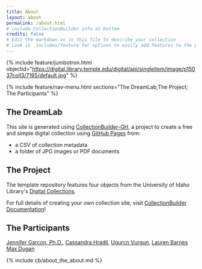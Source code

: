 ```yaml
---
title: About
layout: about
permalink: /about.html
# include CollectionBuilder info at bottom
credits: false
# Edit the markdown on in this file to describe your collection
# Look in _includes/feature for options to easily add features to the page
---
```


{% include feature/jumbotron.html objectid="https://digital.library.temple.edu/digital/api/singleitem/image/p15037coll3/7195/default.jpg" %}

{% include feature/nav-menu.html sections="The DreamLab;The Project; The Participants" %}

## The DreamLab

This site is generated using [CollectionBuilder-GH](https://collectionbuilding.github.io/gh/), a project to create a free and simple digital collection using [GitHub Pages](https://pages.github.com/) from: 

- a CSV of collection metadata
- a folder of JPG images or PDF documents

## The Project
The template repository features four objects from the University of Idaho Library's [Digital Collections](https://www.lib.uidaho.edu/digital). 

For full details of creating your own collection site, visit [CollectionBuilder Documentation](https://collectionbuilder.github.io/cb-docs/)!

## The Participants

[Jennifer Garcon, Ph.D.](https://collectionbuilding.github.io/gh/),
[Cassandra Hradil](https://collectionbuilding.github.io/gh/),
[Ugurcn Vurgun](https://collectionbuilding.github.io/gh/),
[Lauren Barnes](https://collectionbuilding.github.io/gh/)
[Max Dugan](https://collectionbuilding.github.io/gh/)



<!-- IMPORTANT!!! DELETE this comment and the include below when you are finished editing this page for your collection. The include below introduces about page features. They will show up on your collection's about page until you delete it.  -->
{% include cb/about_the_about.md %} 
